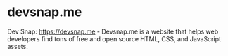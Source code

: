 # devsnap.me
Dev Snap: https://devsnap.me - Devsnap.me is a website that helps web developers find tons of free and open source HTML, CSS, and JavaScript assets.
